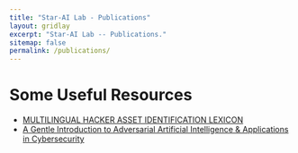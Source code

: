 ```yaml
---
title: "Star-AI Lab - Publications"
layout: gridlay
excerpt: "Star-AI Lab -- Publications."
sitemap: false
permalink: /publications/
---
```



# Some Useful Resources

- [MULTILINGUAL HACKER ASSET IDENTIFICATION LEXICON](https://mohammadrezaebrahimi.github.io/project%20resources/)
- [A Gentle Introduction to Adversarial Artificial Intelligence & Applications in Cybersecurity](/files/AdversarialAI.pdf)


